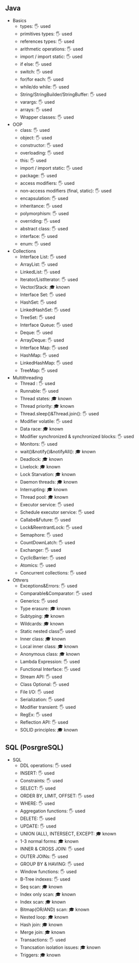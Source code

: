 ## Java

- Basics
  - types: 🖐️ used
  - primitives types: 🖐️ used
  - references types: 🖐️ used
  - arithmetic operations: 🖐️ used
  - import / import static: 🖐️ used
  - if else: 🖐️ used
  - switch: 🖐️ used
  - for/for each: 🖐️ used
  - while/do while: 🖐️ used
  - String/StringBuilder/StringBuffer: 🖐️ used
  - varargs: 🖐️ used
  - arrays: 🖐️ used
  - Wrapper classes: 🖐️ used
- OOP
  - class: 🖐️ used
  - object: 🖐️ used
  - constructor: 🖐️ used
  - overloading: 🖐️ used
  - this: 🖐️ used
  - import / import static: 🖐️ used
  - package: 🖐️ used
  - access modifiers: 🖐️ used
  - non-access modifiers (final, static): 🖐️ used
  - encapsulation: 🖐️ used
  - inheritance: 🖐️ used
  - polymorphism: 🖐️ used
  - overriding: 🖐️ used
  - abstract class: 🖐️ used
  - interface: 🖐️ used
  - enum: 🖐️ used
- Collections 
  - Interface List: 🖐️ used
  - ArrayList: 🖐️ used
  - LinkedList: 🖐️ used
  - Iterator/ListIterator: 🖐️ used
  - Vector/Stack: 🎓 known
  - Interface Set: 🖐️ used
  - HashSet: 🖐️ used
  - LinkedHashSet: 🖐️ used
  - TreeSet: 🖐️ used
  - Interface Queue: 🖐️ used
  - Deque: 🖐️ used
  - ArrayDeque: 🖐️ used
  - Interface Map: 🖐️ used
  - HashMap: 🖐️ used
  - LinkedHashMap: 🖐️ used
  - TreeMap: 🖐️ used
- Multithreading 
  - Thread : 🖐️ used
  - Runnable: 🖐️ used
  - Thread states: 🎓 known 
  - Thread priority: 🎓 known
  - Thread.sleep()&Thread.join(): 🖐️ used
  - Modifier volatile: 🖐️ used
  - Data race: 🎓 known
  - Modifier synchronized & synchronized blocks: 🖐️ used
  - Monitors: 🖐️ used
  - wait()&notify()&notifyAll(): 🎓 known
  - Deadlock: 🎓 known
  - Livelock: 🎓 known
  - Lock Starvation: 🎓 known
  - Daemon threads: 🎓 known
  - Interrupting: 🎓 known
  - Thread pool: 🎓 known
  - Executor service: 🖐️ used
  - Schedule executor service: 🖐️ used
  - Callabe&Future: 🖐️ used
  - Lock&ReentrantLock: 🖐️ used
  - Semaphore: 🖐️ used
  - CountDownLatch: 🖐️ used
  - Exchanger: 🖐️ used
  - CyclicBarrier: 🖐️ used
  - Atomics: 🖐️ used
  - Concurrent collections: 🖐️ used
- Othrers 
  - Exceptions&Errors: 🖐️ used
  - Comparable&Comparator: 🖐️ used
  - Generics: 🖐️ used
  - Type erasure: 🎓 known
  - Subtyping: 🎓 known
  - Wildcards: 🎓 known 
  - Static nested class🖐️ used
  - Inner class: 🎓 known
  - Local inner class: 🎓 known
  - Anonymous class: 🎓 known
  - Lambda Expression: 🖐️ used
  - Functional Interface: 🖐️ used
  - Stream API: 🖐️ used
  - Class Optional: 🖐️ used
  - File I/O: 🖐️ used
  - Serialization: 🖐️ used
  - Modifier transient: 🖐️ used
  - RegEx: 🖐️ used
  - Reflection API: 🖐️ used
  - SOLID principles: 🎓 known

## SQL (PosrgreSQL)

- SQL
  - DDL operations: 🖐️ used
  - INSERT: 🖐️ used
  - Constraints: 🖐️ used
  - SELECT: 🖐️ used
  - ORDER BY, LIMIT, OFFSET: 🖐️ used
  - WHERE: 🖐️ used
  - Aggregation functions: 🖐️ used
  - DELETE: 🖐️ used
  - UPDATE: 🖐️ used
  - UNION (ALL), INTERSECT, EXCEPT: 🎓 known
  - 1-3 normal forms: 🎓 known
  - INNER & CROSS JOIN: 🖐️ used
  - OUTER JOINs: 🖐️ used
  - GROUP BY & HAVING: 🖐️ used
  - Window functions: 🖐️ used
  - B-Tree indexes: 🖐️ used
  - Seq scan: 🎓 known
  - Index only scan: 🎓 known 
  - Index scan: 🎓 known
  - Bitmap(OR/AND) scan: 🎓 known
  - Nested loop: 🎓 known
  - Hash join: 🎓 known
  - Merge join: 🎓 known
  - Transactions: 🖐️ used
  - Trancsation isolation issues: 🎓 known
  - Triggers: 🎓 known
